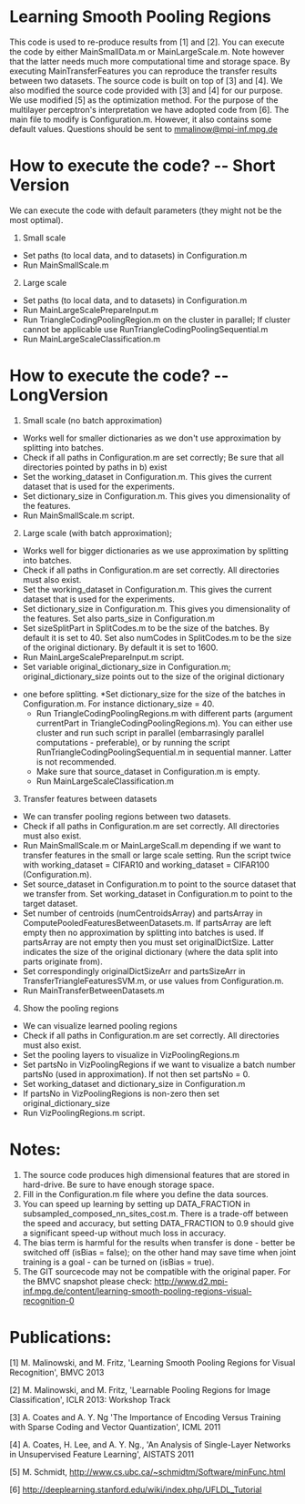Learning Smooth Pooling Regions
===============================

This code is used to re-produce results from [1] and [2]. You can execute 
the code by either MainSmallData.m or MainLargeScale.m. Note however that the 
latter needs much more computational time and storage space. By executing 
MainTransferFeatures you can reproduce the transfer results between two 
datasets. The source code is built on top of [3] and [4]. We also modified 
the source code provided with [3] and [4] for our purpose. We use 
modified [5] as the optimization method. For the purpose of the multilayer
perceptron's interpretation we have adopted code from [6]. The main file to 
modify is Configuration.m. However, it also contains some default values.
Questions should be sent to mmalinow@mpi-inf.mpg.de

How to execute the code? -- Short Version
=================================
We can execute the code with default parameters (they might not be the most 
optimal).

1. Small scale
  * Set paths (to local data, and to datasets) in Configuration.m
  * Run MainSmallScale.m

2. Large scale
  * Set paths (to local data, and to datasets) in Configuration.m
  * Run MainLargeScalePrepareInput.m 
  * Run TriangleCodingPoolingRegion.m on the cluster in parallel;
If cluster cannot be applicable use RunTriangleCodingPoolingSequential.m
  * Run MainLargeScaleClassification.m

How to execute the code? -- LongVersion
=================================
1. Small scale (no batch approximation)
  * Works well for smaller dictionaries as we don't use approximation by splitting into batches.
  * Check if all paths in Configuration.m are set correctly;
Be sure that all directories pointed by paths in b) exist
  * Set the working_dataset in Configuration.m. This gives the current dataset
that is used for the experiments.
  * Set dictionary_size in Configuration.m. This gives you dimensionality
of the features.
  * Run MainSmallScale.m script.

2. Large scale (with batch approximation);
  * Works well for bigger dictionaries as we use approximation by splitting into batches.
  * Check if all paths in Configuration.m are set correctly. All directories must also exist.
  * Set the working_dataset in Configuration.m. This gives the current dataset
that is used for the experiments.
  * Set dictionary_size in Configuration.m. This gives you dimensionality
of the features. Set also parts_size in Configuration.m
  * Set sizeSplitPart in SplitCodes.m to be the size of the batches.
By default it is set to 40.
Set also numCodes in SplitCodes.m to be the size of the original dictionary.
By default it is set to 1600.
  * Run MainLargeScalePrepareInput.m script.
  * Set variable original_dictionary_size in Configuration.m;
original_dictionary_size points out to the size of the original dictionary
- one before splitting.
  *Set dictionary_size for the size of the batches in Configuration.m. 
For instance dictionary_size = 40.
  * Run TriangleCodingPoolingRegions.m with different parts (argument currentPart
in TriangleCodingPoolingRegions.m). You can either use cluster and run
such script in parallel (embarrasingly parallel computations - preferable),
or by running the script RunTriangleCodingPoolingSequential.m in sequential
manner. Latter is not recommended.
  * Make sure that source_dataset in Configuration.m is empty.
  * Run MainLargeScaleClassification.m

3. Transfer features between datasets
  * We can transfer pooling regions between two datasets.
  * Check if all paths in Configuration.m are set correctly. All directories must also exist.
  * Run MainSmallScale.m or MainLargeScall.m depending if we want to transfer
features in the small or large scale setting. Run the script twice with 
working_dataset = CIFAR10 and working_dataset = CIFAR100 (Configuration.m).
  * Set source_dataset in Configuration.m to point to the source dataset that
we transfer from. Set working_dataset in Configuration.m to point to the 
target dataset. 
  * Set number of centroids (numCentroidsArray) and partsArray in ComputePooledFeaturesBetweenDatasets.m.
If partsArray are left empty then no approximation by splitting into batches is used.
If partsArray are not empty then you must set originalDictSize. Latter indicates
the size of the original dictionary (where the data split into parts originate from).
  * Set correspondingly originalDictSizeArr and partsSizeArr in 
TransferTriangleFeaturesSVM.m, or use values from Configuration.m.
  * Run MainTransferBetweenDatasets.m

4. Show the pooling regions
  * We can visualize learned pooling regions
  * Check if all paths in Configuration.m are set correctly. All directories must also exist.
  * Set the pooling layers to visualize in VizPoolingRegions.m
  * Set partsNo in VizPoolingRegions if we want to visualize a batch
number partsNo (used in approximation). If not then set partsNo = 0. 
  * Set working_dataset and dictionary_size in Configuration.m
  * If partsNo in VizPoolingRegions is non-zero then set original_dictionary_size
  * Run VizPoolingRegions.m script.

Notes:
=================================
1. The source code produces high dimensional features that are stored 
in hard-drive. Be sure to have enough storage space.
2. Fill in the Configuration.m file where you define the data sources.
3. You can speed up learning by setting up DATA_FRACTION in 
subsampled_composed_nn_sites_cost.m. There is a trade-off between the 
speed and accuracy, but setting DATA_FRACTION to 0.9 should give a 
significant speed-up without much loss in accuracy.
4. The bias term is harmful for the results when transfer is done - 
better be switched off (isBias = false); on the other hand may save time
when joint training is a goal - can be turned on (isBias = true).
5. The GIT sourcecode may not be compatible with the original paper.
For the BMVC snapshot please check:
http://www.d2.mpi-inf.mpg.de/content/learning-smooth-pooling-regions-visual-recognition-0

Publications:
=================================
[1] M. Malinowski, and M. Fritz, 'Learning Smooth Pooling Regions for Visual Recognition', BMVC 2013 

[2] M. Malinowski, and M. Fritz, 'Learnable Pooling Regions for Image Classification', ICLR 2013: Workshop Track

[3] A. Coates and A. Y. Ng 'The Importance of Encoding Versus Training with Sparse Coding and Vector Quantization', ICML 2011

[4] A. Coates, H. Lee, and A. Y. Ng., 'An Analysis of Single-Layer Networks in Unsupervised Feature Learning', AISTATS 2011

[5] M. Schmidt, http://www.cs.ubc.ca/~schmidtm/Software/minFunc.html

[6] http://deeplearning.stanford.edu/wiki/index.php/UFLDL_Tutorial
